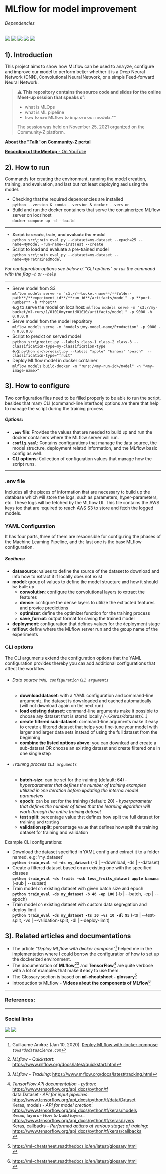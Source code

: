 # MLflow for model improvement

###### Dependencies
![](https://img.shields.io/badge/Python-3.8-blue)
![](https://img.shields.io/badge/TensorFlow-2.6.0-orange)
![](https://img.shields.io/badge/Keras-2.6.0-red)
![](https://img.shields.io/badge/MLflow-1.20.2-lightblue)
![](https://img.shields.io/badge/Docker-20.10.7-success)

## 1). Introduction

This project aims to show how MLflow can be used to analyze, configure and improve our model to perform better
 whether it is a Deep Neural Network (DNN), Convolutional Neural Network, or a simple Feed-forward Neural Network.

>:warning: **This repository contains the source code and slides for the online Meet-up session that speaks of**:
> - what is MLOps
> - what is ML pipeline
> - how to use MLflow to improve our models.**
>
> The session was held on November 25, 2021 organized on the Community-Z platform.

[**About the "Talk" on Community-Z portal**](https://community-z.com/events/model_improvement_with_ml_flow)

[**Recording of the Meetup** - On YouTube](https://www.youtube.com/watch?v=_2ScOR83CE4)


## 2). How to run

Commands for creating the environment, running the model creation, training, and evaluation, and last but not least
 deploying and using the model.
 
- Checking that the required dependencies are installed<br>
`python --version & conda --version & docker --version`
- Build and run the docker containers that serve the containerized MLflow server on localhost<br>
`docker-compose up -d --build`
---
- Script to create, train, and evaluate the model<br>
`python src\train_eval.py --dataset=my-dataset --epoch=25 --name=MyModel -run-name=FirstTest --create`
- Script to load and evaluate a pre-trained model<br>
`python src\train_eval.py --dataset=my-dataset --name=MyPretrainedModel`

*For configuration options see below at "CLI options" or run the command with the flag `-h` or `--help`*

---
- Serve model from S3<br>
`mlflow models serve -m "s3://**bucket-name**/**folder-path**/**experiment_id**/**run_id**/artifacts/model" -p
 **port-number** -h **host**`<br>
e.g to serve the model on localhost: `mlflow models serve -m "s3://my-bucket/ml-runs/1/01010myrunid01010/artifacts/model
" -p 9000 -h 0.0.0.0`
- Serve model from the model repository<br>
`mlflow models serve -m "models:/my-model-name/Production" -p 9000 -h 0.0.0.0`
- Script to predict on served model<br>
`python src\predict.py --labels class-1 class-2 class-3 --classification-type=my-classification-type`<br>
e.g: `python src\predict.py --labels "apple" "banana" "peach"  --classification-type="fruit"`
- Deploy MLflow model in docker container<br>
 `mlflow models build-docker -m "runs:/<my-run-id>/model" -n "<my-image-name>"`

## 3). How to configure

Two configuration files need to be filled properly to be able to run the script, besides that many CLI (command-line
 interface) options are there that help to manage the script during the training process.

##### Options:
- **`.env` file**: Provides the values that are needed to build up and run the docker containers where the MLflow server will run. 
- **`config.yaml`**: Contains configurations that manage the data source, the model structure, deployment related
 information, and the MLflow basic config as well.
- **CLI options**: Collection of configuration values that manage how the script runs.

---

### .env file

Includes all the pieces of information that are necessary to build up the database which will store the logs, such as
 parameters, hyper-parameters, etc. These logs will be fetched by the MLflow UI. This file contains the AWS keys too
  that are required to reach AWS S3 to store and fetch the logged models.

### YAML Configuration

It has four parts, three of them are responsible for configuring the phases of the Machine Learning Pipeline, and the
 last one is the base MLflow configuration.   

##### Sections:
- **datasource**: values to define the source of the dataset to download and info how to extract it if locally does not exist
- **model**: group of values to define the model structure and how it should be built up
    - **convolution**: configure the convolutional layers to extract the features
    - **dense**: configure the dense layers to utilize the extracted features and provide predictions
    - **optimizer**: define the optimizer function for the training process
    - **save_format**: output format for saving the trained model
- **deployment**: configuration that defines values for the deployment stage
- **mlflow**: define where the MLflow server run and the group name of the experiments

### CLI options

The CLI arguments extend the configuration options that the YAML configuration provides thereby you can add additional
configurations that affect the workflow.

- ###### Data source `YAML configuration` `CLI arguments`
    - **download dataset**: with a YAML configuration and command-line arguments, the dataset is downloaded and
     cached automatically (will not download again on the next run)
    - **load existing dataset**: command-line arguments make it possible to choose any dataset that is stored locally
     *(~/.keras/datasets/...)*
    - **create filtered sub-dataset**: command-line arguments make it easy to create a filtered dataset that helps
     you fine-tune your model with larger and larger data sets instead of using the full dataset from the beginning
    - **combine the listed options above**: you can download and create a sub-dataset OR choose an existing dataset
     and create filtered one in one single step 
- ###### Training process `CLI arguments`
    - **batch-size**: can be set for the training (default: 64) - *hyperparameter that defines the number of training
     examples utilized in one iteration before updating the internal model parameters* 
    - **epoch**: can be set for the training (default: 20) - *hyperparameter that defines the number of times that the
     learning algorithm will work through the entire training dataset*
    - **test split**: percentage value that defines how split the full dataset for training and testing
    - **validation split**: percentage value that defines how split the training dataset for training and validation
  
Example CLI configurations: 
- Download the dataset specified in YAML config and extract it to a folder named, e.g: 'my_dataset'
    <br>**`python train_eval -d -ds my_dataset`** (-d | --download, -ds | --dataset)
- Create a filtered dataset based on an existing one with the specified classes
    <br>**`python train_eval -ds fruits -sub less_fruits_dataset apple banana`** (-sub | --subset)
- Train model on existing dataset with given batch size and epoch
    <br>**`python train_eval -ds my_dataset -b 48 -ep 100`** (-b | --batch, -ep | --epoch)
- Train model on existing dataset with custom data segregation and deploy limit
    <br>**`python train_eval -ds my_dataset -ts 30 -vs 10 -dl 95`** (-ts | --test-split, -vs | --validation-split, -dl | --deploy-limit)
    

## 3). Related articles and documentations

- The article *"Deploy MLflow with docker compose"*[^1] helped me in the implementation where I could borrow
 the configuration of how to set up the dockerized environment.
- The documentation of **MLflow**[^2][^3] and **TensorFlow**[^4] are quite verbose with a lot of examples that make it
 easy to use them.
- The Glossary section is based on **ml-cheatsheet - glossary**[^5]
- Introduction to MLflow - **Videos about the components of MLflow**[^5]

***

### References:

[^1]: Guillaume Androz (Jan 10, 2020). [Deploy MLflow with docker compose](https://towardsdatascience.com/deploy-mlflow-with-docker-compose-8059f16b6039) *`towardsdatascience.com`*
[^2]: *MLflow - Quickstart*: https://www.mlflow.org/docs/latest/quickstart.html
[^3]: *MLflow - Tracking*: https://www.mlflow.org/docs/latest/tracking.html
[^4]: *TensorFlow API documentation - python*: https://www.tensorflow.org/api_docs/python/tf <br>
data.Dataset - *API for input pipelines*: https://www.tensorflow.org/api_docs/python/tf/data/Dataset <br>
Keras, models - *API for model creation*: https://www.tensorflow.org/api_docs/python/tf/keras/models <br>
Keras, layers - *How to build layers* : https://www.tensorflow.org/api_docs/python/tf/keras/layers <br>
Keras, callbacks - *Performed actions at various stages of training*: https://www.tensorflow.org/api_docs/python/tf/keras/callbacks <br>
[^5]: https://ml-cheatsheet.readthedocs.io/en/latest/glossary.html <br>
[^6]: https://databricks.com/discover/managing-machine-learning-lifecycle <br>

***

### Social links 

[![](https://img.shields.io/badge/GitHub-100000?style=for-the-badge&logo=github&logoColor=white)](https://github.com/1amG4bor)
[![](https://img.shields.io/badge/LinkedIn-0077B5?style=for-the-badge&logo=linkedin&logoColor=white)](https://www.linkedin.com/in/gabortanacs)
[]()
[]()